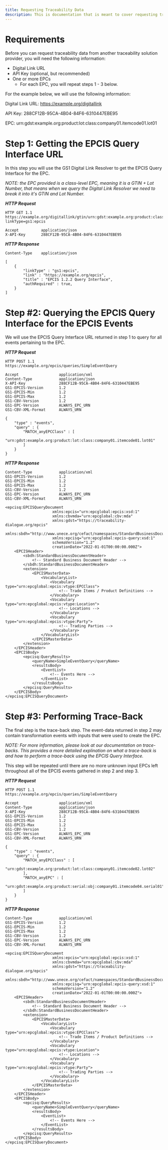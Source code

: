 ```yaml
---
title: Requesting Traceability Data
description: This is documentation that is meant to cover requesting traceability data from another solution provider.
---
```


# Requirements
Before you can request traceability data from another traceability solution provider, you will need the following information:

* Digital Link URL
* API Key (optional, but recommended)
* One or more EPCs 
    - For each EPC, you will repeat steps 1 - 3 below.

For the example below, we will use the following information:

Digital Link URL: https://example.org/digitallink

API Key: 288CF12B-95CA-4B04-84F6-6310447EBE95

EPC: urn:gdst:example.org:product:lot:class:company01.itemcode01.lot01

# Step 1: Getting the EPCIS Query Interface URL
In this step you will use the GS1 Digital Link Resolver to get the EPCIS Query Interface for the EPC.

*NOTE: the EPC provided is a class-level EPC, meaning it is a GTIN + Lot Number, that means when we query the Digital Link Resolver we need to break it into it's GTIN and Lot Number.*

***HTTP Request***
```
HTTP GET 1.1
https://example.org/digitallink/gtin/urn:gdst:example.org:product:class:company01.itemcode01/lot/lot01?linkType=gs1:epcis

Accept		    application/json
X-API-Key		288CF12B-95CA-4B04-84F6-6310447EBE95
```

***HTTP Response***
```
Content-Type    application/json

[
    {
        "linkType" : "gs1:epcis",
        "link" : "https://example.org/epcis",
        "title" : "EPCIS 1.2.2 Query Interface",
        "authRequired" : true,
    }
]
```

# Step #2: Querying the EPCIS Query Interface for the EPCIS Events
We will use the EPCIS Query Interface URL returned in step 1 to query for all events pertaining to the EPC.

***HTTP Request***
```
HTTP POST 1.1
https://example.org/epcis/queries/SimpleEventQuery

Accept			        application/xml
Content-Type		    application/json
X-API-Key 			    288CF12B-95CA-4B04-84F6-6310447EBE95
GS1-EPCIS-Version		1.2
GS1-EPCIS-Min		    1.2
GS1-EPCIS-Max		    1.2
GS1-CBV-Version		    1.2
GS1-EPC-Version		    ALWAYS_EPC_URN
GS1-CBV-XML-Format	    ALWAYS_URN

{
    "type" : "events",
    "query" : {
        "MATCH_anyEPCClass" : [ 
            "urn:gdst:example.org:product:lot:class:company01.itemcode01.lot01"
        ]
    }
}
```

***HTTP Response***
```
Content-Type	        application/xml
GS1-EPCIS-Version	    1.2
GS1-EPCIS-Min	        1.2
GS1-EPCIS-Max	        1.2
GS1-CBV-Version	        1.2
GS1-EPC-Version	        ALWAYS_EPC_URN
GS1-CBV-XML-Format	    ALWAYS_URN

<epcisq:EPCISQueryDocument 
                     xmlns:epcis="urn:epcglobal:epcis:xsd:1"
                     xmlns:cbvmda="urn:epcglobal:cbv:mda"
                     xmlns:gdst="https://traceability-dialogue.org/epcis"
                     xmlns:sbdh="http://www.unece.org/cefact/namespaces/StandardBusinessDocumentHeader"
                     xmlns:epcisq="urn:epcglobal:epcis-query:xsd:1" 
                     schemaVersion="1.2"
                     creationDate="2022-01-01T00:00:00.000Z">
    <EPCISHeader>
        <sbdh:StandardBusinessDocumentHeader>
            <!-- Standard Business Document Header -->
        </sbdh:StandardBusinessDocumentHeader>
        <extension>
            <EPCISMasterData>
                <VocabularyList>
                    <Vocabulary type="urn:epcglobal:epcis:vtype:EPCClass">
                        <!-- Trade Items / Product Definitions -->
                    </Vocabulary>
                    <Vocabulary type="urn:epcglobal:epcis:vtype:Location">
                        <!-- Locations -->
                    </Vocabulary>
                    <Vocabulary type="urn:epcglobal:epcis:vtype:Party">
                        <!-- Trading Parties -->
                    </Vocabulary>
                </VocabularyList>
            </EPCISMasterData>
        </extension>
    </EPCISHeader>
    <EPCISBody>
        <epcisq:QueryResults>
            <queryName>SimpleEventQuery</queryName>
            <resultsBody>
                <EventList>
                    <!-- Events Here -->
                </EventList>
            </resultsBody>
        </epcisq:QueryResults>
    </EPCISBody>
</epcisq:EPCISQueryDocument>
```

# Step #3: Performing Trace-Back
The final step is the trace-back step. The event-data returned in step 2 may contain transformation events with inputs that were used to create the EPC. 

*NOTE: For more information, please look at our documentation on trace-backs. This provides a more detailed explination on what a trace-back is and how to perform a trace-back using the EPCIS Query Interface.*

This step will be repeated until there are no more unknown input EPCs left throughout all of the EPCIS events gathered in step 2 and step 3.

***HTTP Request***
```
HTTP POST 1.1
https://example.org/epcis/queries/SimpleEventQuery

Accept			        application/xml
Content-Type		    application/json
X-API-Key 			    288CF12B-95CA-4B04-84F6-6310447EBE95
GS1-EPCIS-Version		1.2
GS1-EPCIS-Min		    1.2
GS1-EPCIS-Max		    1.2
GS1-CBV-Version		    1.2
GS1-EPC-Version		    ALWAYS_EPC_URN
GS1-CBV-XML-Format	    ALWAYS_URN

{
    "type" : "events",
    "query" : {
        "MATCH_anyEPCClass" : [ 
            "urn:gdst:example.org:product:lot:class:company01.itemcode02.lot02"
        ],
        "MATCH_anyEPC" : [
            "urn:gdst:example.org:product:serial:obj:company01.itemcode04.serial01"
        ]
    }
}
```

***HTTP Response***
```
Content-Type	        application/xml
GS1-EPCIS-Version	    1.2
GS1-EPCIS-Min	        1.2
GS1-EPCIS-Max	        1.2
GS1-CBV-Version	        1.2
GS1-EPC-Version	        ALWAYS_EPC_URN
GS1-CBV-XML-Format	    ALWAYS_URN

<epcisq:EPCISQueryDocument 
                     xmlns:epcis="urn:epcglobal:epcis:xsd:1"
                     xmlns:cbvmda="urn:epcglobal:cbv:mda"
                     xmlns:gdst="https://traceability-dialogue.org/epcis"
                     xmlns:sbdh="http://www.unece.org/cefact/namespaces/StandardBusinessDocumentHeader"
                     xmlns:epcisq="urn:epcglobal:epcis-query:xsd:1" 
                     schemaVersion="1.2"
                     creationDate="2022-01-01T00:00:00.000Z">
    <EPCISHeader>
        <sbdh:StandardBusinessDocumentHeader>
            <!-- Standard Business Document Header -->
        </sbdh:StandardBusinessDocumentHeader>
        <extension>
            <EPCISMasterData>
                <VocabularyList>
                    <Vocabulary type="urn:epcglobal:epcis:vtype:EPCClass">
                        <!-- Trade Items / Product Definitions -->
                    </Vocabulary>
                    <Vocabulary type="urn:epcglobal:epcis:vtype:Location">
                        <!-- Locations -->
                    </Vocabulary>
                    <Vocabulary type="urn:epcglobal:epcis:vtype:Party">
                        <!-- Trading Parties -->
                    </Vocabulary>
                </VocabularyList>
            </EPCISMasterData>
        </extension>
    </EPCISHeader>
    <EPCISBody>
        <epcisq:QueryResults>
            <queryName>SimpleEventQuery</queryName>
            <resultsBody>
                <EventList>
                    <!-- Events Here -->
                </EventList>
            </resultsBody>
        </epcisq:QueryResults>
    </EPCISBody>
</epcisq:EPCISQueryDocument>
```

